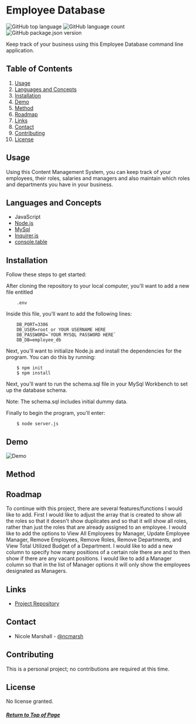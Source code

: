 # Employee Database

![GitHub top language](https://img.shields.io/github/languages/top/ncmarsh/employee_database)
![GitHub language count](https://img.shields.io/github/languages/count/ncmarsh/employee_database)
![GitHub package.json version](https://img.shields.io/github/package-json/v/ncmarsh/employee_database)

Keep track of your business using this Employee Database command line application.

## Table of Contents

1. [Usage](#Usage)
1. [Languages and Concepts](#Languages-and-Concepts)
1. [Installation](#Installation)
1. [Demo](#Demo)
1. [Method](#Method)
1. [Roadmap](#Roadmap)
1. [Links](#Links)
1. [Contact](#Contact)
1. [Contributing](#Contributing)
1. [License](#License)

## Usage

Using this Content Management System, you can keep track of your employees, their roles, salaries and managers and also maintain which roles and departments you have in your business.

## Languages and Concepts

- JavaScript
- [Node.js](https://nodejs.org/en/)
- [MySql](https://www.npmjs.com/package/mysql)
- [Inquirer.js](https://www.npmjs.com/package/inquirer)
- [console.table](https://www.npmjs.com/package/console.table)

## Installation

Follow these steps to get started:

After cloning the repository to your local computer, you'll want to add a new file entitled

        .env

Inside this file, you'll want to add the following lines:

        DB_PORT=3306
        DB_USER=root or YOUR USERNAME HERE
        DB_PASSWORD=`YOUR MYSQL PASSWORD HERE`
        DB_DB=employee_db

Next, you'll want to initialize Node.js and install the dependencies for the program. You can do this by running:

        $ npm init
        $ npm install

Next, you'll want to run the schema.sql file in your MySql Workbench to set up the database schema. 

Note: The schema.sql includes initial dummy data.

Finally to begin the program, you'll enter:

        $ node server.js

## Demo

![Demo](./assets/demo.gif)

## Method



## Roadmap

To continue with this project, there are several features/functions I would like to add. First I would like to adjust the array that is created to show all the roles so that it doesn't show duplicates and so that it will show all roles, rather than just the roles that are already assigned to an employee. I would like to add the options to View All Employees by Manager, Update Employee Manager, Remove Employees, Remove Roles, Remove Departments, and View Total Utilized Budget of a Department. I would like to add a new column to specify how many positions of a certain role there are and to then show if there are any vacant positions. I would like to add a Manager column so that in the list of Manager options it will only show the employees designated as Managers.

## Links

- [Project Repository](https://github.com/ncmarsh/employee_database)

## Contact

- Nicole Marshall - [@ncmarsh](https://github.com/ncmarsh)

## Contributing

This is a personal project; no contributions are required at this time.

## License

No license granted.

##### [Return to Top of Page](#Employee-Database)